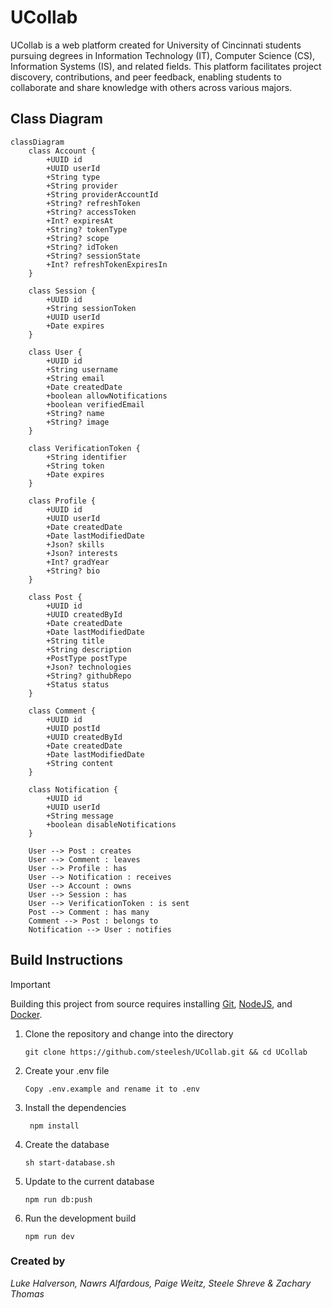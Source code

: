 # UCollab

UCollab is a web platform created for University of Cincinnati students pursuing degrees in Information Technology (IT), Computer Science (CS), Information Systems (IS), and related fields. This platform facilitates project discovery, contributions, and peer feedback, enabling students to collaborate and share knowledge with others across various majors.

## Class Diagram

```mermaid
classDiagram
    class Account {
        +UUID id
        +UUID userId
        +String type
        +String provider
        +String providerAccountId
        +String? refreshToken
        +String? accessToken
        +Int? expiresAt
        +String? tokenType
        +String? scope
        +String? idToken
        +String? sessionState
        +Int? refreshTokenExpiresIn
    }

    class Session {
        +UUID id
        +String sessionToken
        +UUID userId
        +Date expires
    }

    class User {
        +UUID id
        +String username
        +String email
        +Date createdDate
        +boolean allowNotifications
        +boolean verifiedEmail
        +String? name
        +String? image
    }

    class VerificationToken {
        +String identifier
        +String token
        +Date expires
    }

    class Profile {
        +UUID id
        +UUID userId
        +Date createdDate
        +Date lastModifiedDate
        +Json? skills
        +Json? interests
        +Int? gradYear
        +String? bio
    }

    class Post {
        +UUID id
        +UUID createdById
        +Date createdDate
        +Date lastModifiedDate
        +String title
        +String description
        +PostType postType
        +Json? technologies
        +String? githubRepo
        +Status status
    }

    class Comment {
        +UUID id
        +UUID postId
        +UUID createdById
        +Date createdDate
        +Date lastModifiedDate
        +String content
    }

    class Notification {
        +UUID id
        +UUID userId
        +String message
        +boolean disableNotifications
    }

    User --> Post : creates
    User --> Comment : leaves
    User --> Profile : has
    User --> Notification : receives
    User --> Account : owns
    User --> Session : has
    User --> VerificationToken : is sent
    Post --> Comment : has many
    Comment --> Post : belongs to
    Notification --> User : notifies
```
## Build Instructions

> [!Important]  
> Building this project from source requires installing [Git](https://git-scm.com/), [NodeJS](https://nodejs.org/en), and [Docker](https://www.docker.com/products/docker-desktop/).

1. Clone the repository and change into the directory
   ```
   git clone https://github.com/steelesh/UCollab.git && cd UCollab
   ```
2. Create your .env file
   ```
   Copy .env.example and rename it to .env
   ```
3. Install the dependencies
   ```
    npm install
    ```
4. Create the database
   ```
   sh start-database.sh
   ```
5. Update to the current database
   ```
   npm run db:push
   ```
6. Run the development build
   ```
   npm run dev
   ```


### Created by

_Luke Halverson, Nawrs Alfardous, Paige Weitz, Steele Shreve & Zachary Thomas_
